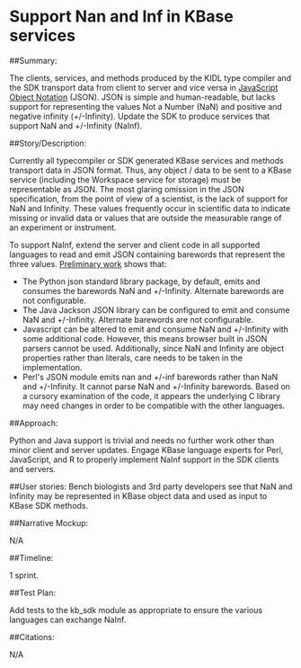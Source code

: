# Support Nan and Inf in KBase services

##Summary:

The clients, services, and methods produced by the KIDL type compiler and the
SDK transport data from client to server and vice versa in
[JavaScript Object Notation](http://json.org/) (JSON). JSON is simple and
human-readable, but lacks support for representing the values Not a Number
(NaN) and positive and negative infinity (+/-Infinity). Update the SDK to
produce services that support NaN and +/-Infinity (NaInf).

##Story/Description:

Currently all typecompiler or SDK generated KBase services and methods
transport data in JSON format. Thus, any object / data to be
sent to a KBase service (including the Workspace service for storage) must be
representable as JSON. The most glaring omission in the JSON specification,
from the point of view of a scientist, is the lack of support for NaN and
Infinity. These values frequently occur in scientific data to indicate missing
or invalid data or values that are outside the measurable range of an
experiment or instrument.

To support NaInf, extend the server and client code in all
supported languages to read and emit JSON containing barewords that represent
the three values. [Preliminary work](https://github.com/MrCreosote/TalkJSONToMe)
shows that:

* The Python json standard library package, by default, emits and consumes the
  barewords NaN and +/-Infinity. Alternate barewords are not configurable.
* The Java Jackson JSON library can be configured to emit and consume NaN and
  +/-Infinity. Alternate barewords are not configurable.
* Javascript can be altered to emit and consume NaN and +/-Infinity with some
  additional code. However, this means browser built in JSON parsers cannot be
  used. Additionally, since NaN and Infinity are object properties rather than
  literals, care needs to be taken in the implementation.
* Perl's JSON module emits nan and +/-inf barewords rather than NaN and
  +/-Infinity. It cannot parse NaN and +/-Infinity barewords. Based on a
  cursory examination of the code, it appears the underlying C library may
  need changes in order to be compatible with the other languages.
  
##Approach:

Python and Java support is trivial and needs no further work other than minor
client and server updates. Engage KBase language experts for Perl, JavaScript,
and R to properly implement NaInf support in the SDK clients and
servers.

##User stories:
Bench biologists and 3rd party developers see that NaN and Infinity may be
represented in KBase object data and used as input to KBase SDK methods.

##Narrative Mockup:

N/A

##Timeline:

1 sprint.

##Test Plan:

Add tests to the kb_sdk module as appropriate to ensure the various languages
can exchange NaInf.

##Citations:

N/A

